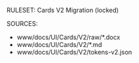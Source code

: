 RULESET: Cards V2 Migration (locked)

SOURCES:
- www/docs/UI/Cards/V2/raw/*.docx
- www/docs/UI/Cards/V2/*.md
- www/docs/UI/Cards/V2/tokens-v2.json